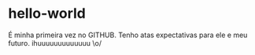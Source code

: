 # hello-world
É minha primeira vez no GITHUB. Tenho atas expectativas para ele e meu futuro.
ihuuuuuuuuuuuuu \o/
